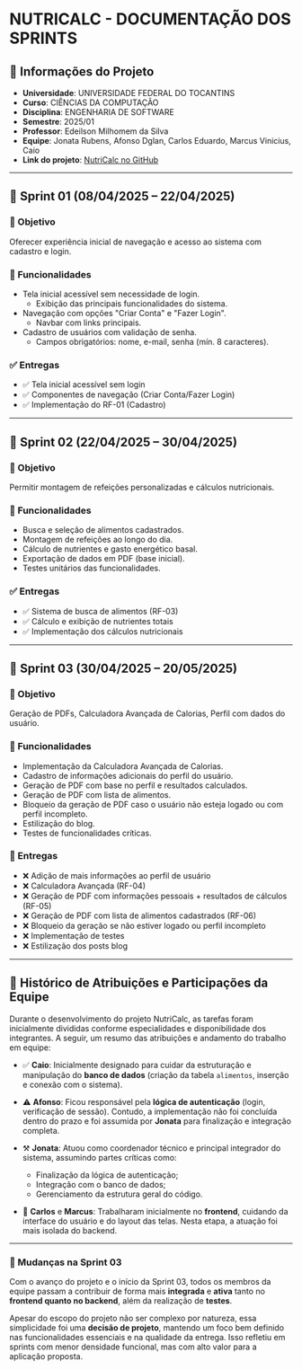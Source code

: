 # NUTRICALC - DOCUMENTAÇÃO DOS SPRINTS

## 📘 Informações do Projeto

- **Universidade**: UNIVERSIDADE FEDERAL DO TOCANTINS  
- **Curso**: CIÊNCIAS DA COMPUTAÇÃO  
- **Disciplina**: ENGENHARIA DE SOFTWARE  
- **Semestre**: 2025/01  
- **Professor**: Edeilson Milhomem da Silva  
- **Equipe**: Jonata Rubens, Afonso Dglan, Carlos Eduardo, Marcus Vinicius, Caio  
- **Link do projeto**: [NutriCalc no GitHub](https://github.com/JonataRubens/NutriCalc.git)

---

## 🧮 Sprint 01 (08/04/2025 – 22/04/2025)

### 🎯 Objetivo
Oferecer experiência inicial de navegação e acesso ao sistema com cadastro e login.

### 🔧 Funcionalidades

- Tela inicial acessível sem necessidade de login.
  - Exibição das principais funcionalidades do sistema.
- Navegação com opções "Criar Conta" e "Fazer Login".
  - Navbar com links principais.
- Cadastro de usuários com validação de senha.
  - Campos obrigatórios: nome, e-mail, senha (mín. 8 caracteres).

### ✅ Entregas

- ✅ Tela inicial acessível sem login  
- ✅ Componentes de navegação (Criar Conta/Fazer Login)  
- ✅ Implementação do RF-01 (Cadastro)  

---

## 🧮 Sprint 02 (22/04/2025 – 30/04/2025)

### 🎯 Objetivo
Permitir montagem de refeições personalizadas e cálculos nutricionais.

### 🔧 Funcionalidades

- Busca e seleção de alimentos cadastrados.
- Montagem de refeições ao longo do dia.
- Cálculo de nutrientes e gasto energético basal.
- Exportação de dados em PDF (base inicial).
- Testes unitários das funcionalidades.

### ✅ Entregas

- ✅ Sistema de busca de alimentos (RF-03)  
- ✅ Cálculo e exibição de nutrientes totais  
- ✅ Implementação dos cálculos nutricionais  

---

## 🧮 Sprint 03 (30/04/2025 – 20/05/2025)

### 🎯 Objetivo
Geração de PDFs, Calculadora Avançada de Calorias, Perfil com dados do usuário.

### 🔧 Funcionalidades

- Implementação da Calculadora Avançada de Calorias.
- Cadastro de informações adicionais do perfil do usuário.
- Geração de PDF com base no perfil e resultados calculados.
- Geração de PDF com lista de alimentos.
- Bloqueio da geração de PDF caso o usuário não esteja logado ou com perfil incompleto.
- Estilização do blog.
- Testes de funcionalidades críticas.

### 🚧 Entregas

- ❌ Adição de mais informações ao perfil de usuário  
- ❌ Calculadora Avançada (RF-04)  
- ❌ Geração de PDF com informações pessoais + resultados de cálculos (RF-05)  
- ❌ Geração de PDF com lista de alimentos cadastrados (RF-06)  
- ❌ Bloqueio da geração se não estiver logado ou perfil incompleto  
- ❌ Implementação de testes  
- ❌ Estilização dos posts blog  

---

## 🧾 Histórico de Atribuições e Participações da Equipe

Durante o desenvolvimento do projeto NutriCalc, as tarefas foram inicialmente divididas conforme especialidades e disponibilidade dos integrantes. A seguir, um resumo das atribuições e andamento do trabalho em equipe:

- ✅ **Caio**: Inicialmente designado para cuidar da estruturação e manipulação do **banco de dados** (criação da tabela `alimentos`, inserção e conexão com o sistema).
  
- ⚠️ **Afonso**: Ficou responsável pela **lógica de autenticação** (login, verificação de sessão). Contudo, a implementação não foi concluída dentro do prazo e foi assumida por **Jonata** para finalização e integração completa.

- ⚒️ **Jonata**: Atuou como coordenador técnico e principal integrador do sistema, assumindo partes críticas como:
  - Finalização da lógica de autenticação;
  - Integração com o banco de dados;
  - Gerenciamento da estrutura geral do código.

- 🎨 **Carlos** e **Marcus**: Trabalharam inicialmente no **frontend**, cuidando da interface do usuário e do layout das telas. Nesta etapa, a atuação foi mais isolada do backend.

---

### 🔄 Mudanças na Sprint 03

Com o avanço do projeto e o início da Sprint 03, todos os membros da equipe passam a contribuir de forma mais **integrada** e **ativa** tanto no **frontend quanto no backend**, além da realização de **testes**.

Apesar do escopo do projeto não ser complexo por natureza, essa simplicidade foi uma **decisão de projeto**, mantendo um foco bem definido nas funcionalidades essenciais e na qualidade da entrega. Isso refletiu em sprints com menor densidade funcional, mas com alto valor para a aplicação proposta.


